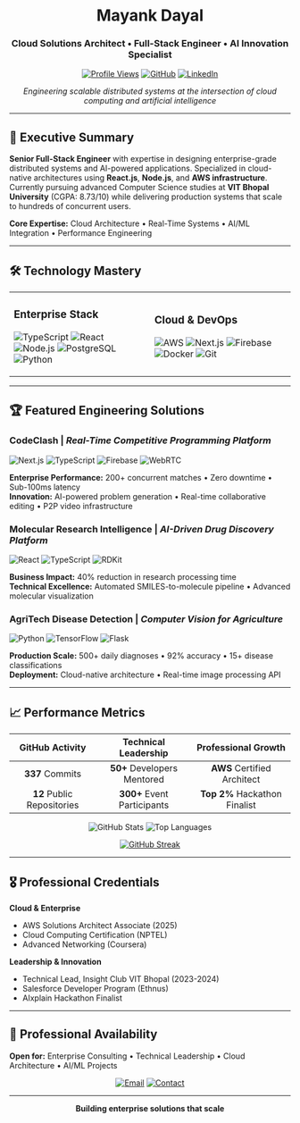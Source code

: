 <div align="center">

# Mayank Dayal
### Cloud Solutions Architect • Full-Stack Engineer • AI Innovation Specialist

[![Profile Views](https://komarev.com/ghpvc/?username=Mayankdaya&color=gradient&style=for-the-badge)](https://github.com/Mayankdaya)
[![GitHub](https://img.shields.io/github/followers/Mayankdaya?label=Follow&style=for-the-badge&color=0366d6)](https://github.com/Mayankdaya)
[![LinkedIn](https://img.shields.io/badge/LinkedIn-Premium-0A66C2?style=for-the-badge&logo=linkedin&logoColor=white)](https://linkedin.com/in/mayank-dayal-b1003a247)

*Engineering scalable distributed systems at the intersection of cloud computing and artificial intelligence*

</div>

---

## 🎯 Executive Summary

**Senior Full-Stack Engineer** with expertise in designing enterprise-grade distributed systems and AI-powered applications. Specialized in cloud-native architectures using **React.js**, **Node.js**, and **AWS infrastructure**. Currently pursuing advanced Computer Science studies at **VIT Bhopal University** (CGPA: 8.73/10) while delivering production systems that scale to hundreds of concurrent users.

**Core Expertise:** Cloud Architecture • Real-Time Systems • AI/ML Integration • Performance Engineering

---

## 🛠️ Technology Mastery

<table>
<tr>
<td width="50%">

### **Enterprise Stack**
![TypeScript](https://img.shields.io/badge/TypeScript-Expert-3178C6?style=flat&logo=typescript&logoColor=white)
![React](https://img.shields.io/badge/React.js-Expert-61DAFB?style=flat&logo=react&logoColor=black)
![Node.js](https://img.shields.io/badge/Node.js-Advanced-339933?style=flat&logo=nodedotjs&logoColor=white)
![PostgreSQL](https://img.shields.io/badge/PostgreSQL-Advanced-336791?style=flat&logo=postgresql&logoColor=white)
![Python](https://img.shields.io/badge/Python-Advanced-3776AB?style=flat&logo=python&logoColor=white)

</td>
<td width="50%">

### **Cloud & DevOps**
![AWS](https://img.shields.io/badge/AWS-Certified-232F3E?style=flat&logo=amazonaws&logoColor=white)
![Next.js](https://img.shields.io/badge/Next.js-Production-000000?style=flat&logo=nextdotjs&logoColor=white)
![Firebase](https://img.shields.io/badge/Firebase-Advanced-FFCA28?style=flat&logo=firebase&logoColor=black)
![Docker](https://img.shields.io/badge/Docker-Proficient-2496ED?style=flat&logo=docker&logoColor=white)
![Git](https://img.shields.io/badge/Git-Expert-F05032?style=flat&logo=git&logoColor=white)

</td>
</tr>
</table>

---

## 🏆 Featured Engineering Solutions

### **CodeClash** | *Real-Time Competitive Programming Platform*
![Next.js](https://img.shields.io/badge/Next.js-black?style=flat&logo=nextdotjs) ![TypeScript](https://img.shields.io/badge/TypeScript-blue?style=flat&logo=typescript) ![Firebase](https://img.shields.io/badge/Firebase-orange?style=flat&logo=firebase) ![WebRTC](https://img.shields.io/badge/WebRTC-green?style=flat)

**Enterprise Performance:** 200+ concurrent matches • Zero downtime • Sub-100ms latency  
**Innovation:** AI-powered problem generation • Real-time collaborative editing • P2P video infrastructure

### **Molecular Research Intelligence** | *AI-Driven Drug Discovery Platform*
![React](https://img.shields.io/badge/React-blue?style=flat&logo=react) ![TypeScript](https://img.shields.io/badge/TypeScript-blue?style=flat&logo=typescript) ![RDKit](https://img.shields.io/badge/RDKit-purple?style=flat)

**Business Impact:** 40% reduction in research processing time  
**Technical Excellence:** Automated SMILES-to-molecule pipeline • Advanced molecular visualization

### **AgriTech Disease Detection** | *Computer Vision for Agriculture*
![Python](https://img.shields.io/badge/Python-blue?style=flat&logo=python) ![TensorFlow](https://img.shields.io/badge/TensorFlow-orange?style=flat&logo=tensorflow) ![Flask](https://img.shields.io/badge/Flask-black?style=flat&logo=flask)

**Production Scale:** 500+ daily diagnoses • 92% accuracy • 15+ disease classifications  
**Deployment:** Cloud-native architecture • Real-time image processing API

---

## 📈 Performance Metrics

<div align="center">

| **GitHub Activity** | **Technical Leadership** | **Professional Growth** |
|:---:|:---:|:---:|
| **337** Commits | **50+** Developers Mentored | **AWS** Certified Architect |
| **12** Public Repositories | **300+** Event Participants | **Top 2%** Hackathon Finalist |

</div>

<div align="center">

![GitHub Stats](https://github-readme-stats.vercel.app/api?username=Mayankdaya&show_icons=true&theme=dark&hide_border=true&count_private=true&include_all_commits=true)
![Top Languages](https://github-readme-stats.vercel.app/api/top-langs/?username=Mayankdaya&layout=compact&theme=dark&hide_border=true&langs_count=6)

[![GitHub Streak](https://streak-stats.demolab.com/?user=Mayankdaya&theme=dark&hide_border=true)](https://git.io/streak-stats)

</div>

---

## 🎖️ Professional Credentials

**Cloud & Enterprise**
- AWS Solutions Architect Associate (2025)
- Cloud Computing Certification (NPTEL)
- Advanced Networking (Coursera)

**Leadership & Innovation**
- Technical Lead, Insight Club VIT Bhopal (2023-2024)
- Salesforce Developer Program (Ethnus)
- AIxplain Hackathon Finalist

---

## 🤝 Professional Availability

**Open for:** Enterprise Consulting • Technical Leadership • Cloud Architecture • AI/ML Projects

<div align="center">

[![Email](https://img.shields.io/badge/Enterprise_Inquiries-mayankdayal2022@vitbhopal.ac.in-EA4335?style=for-the-badge&logo=gmail&logoColor=white)](mailto:mayankdayal2022@vitbhopal.ac.in)
[![Contact](https://img.shields.io/badge/Direct_Line-+91_7845993975-25D366?style=for-the-badge&logo=phone&logoColor=white)](tel:+917845993975)

---

**Building enterprise solutions that scale**

</div>
